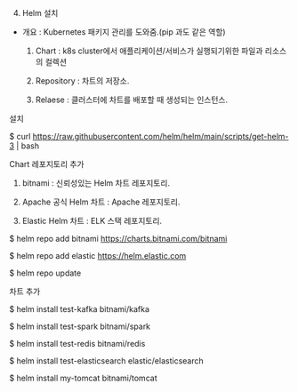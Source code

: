 4. Helm 설치

- 개요 : Kubernetes 패키지 관리를 도와줌.(pip 과도 같은 역할)

  1. Chart : k8s cluster에서 애플리케이션/서비스가 실행되기위한 파일과 리소스의 컬렉션
 
  2. Repository : 차트의 저장소.

  3. Relaese : 클러스터에 차트를 배포할 때 생성되는 인스턴스.

설치

$ curl https://raw.githubusercontent.com/helm/helm/main/scripts/get-helm-3 | bash

Chart 레포지토리 추가

  1. bitnami : 신뢰성있는 Helm 차트 레포지토리.
    
  2. Apache 공식 Helm 차트 : Apache 레포지토리.
   
  3. Elastic Helm 차트 : ELK 스택 레포지토리.

$ helm repo add bitnami https://charts.bitnami.com/bitnami

$ helm repo add elastic https://helm.elastic.com

$ helm repo update

차트 추가

$ helm install test-kafka bitnami/kafka

$ helm install test-spark bitnami/spark

$ helm install test-redis bitnami/redis

$ helm install test-elasticsearch elastic/elasticsearch

$ helm install my-tomcat bitnami/tomcat








